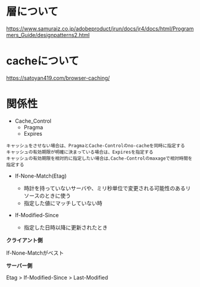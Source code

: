 # 層について
https://www.samuraiz.co.jp/adobeproduct/jrun/docs/jr4/docs/html/Programmers_Guide/designpatterns2.html


#  cacheについて

https://satoyan419.com/browser-caching/


# 関係性
- Cache_Control
  - Pragma
  - Expires

```
キャッシュをさせない場合は、PragmaとCache-Controlのno-cacheを同時に指定する
キャッシュの有効期限が明確に決まっている場合は、Expiresを指定する
キャッシュの有効期限を相対的に指定したい場合は､Cache-Controlのmaxageで相対時間を指定する
```

- If-None-Match(Etag)
  - 時計を持っていないサーバや、ミリ秒単位で変更される可能性のあるリソースのときに使う
  - 指定した値にマッチしていない時

- If-Modified-Since
  - 指定した日時以降に更新されたとき

**クライアント側**

If-None-Matchがベスト

**サーバー側**

Etag > If-Modified-Since > Last-Modified
